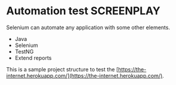 # Automation test SCREENPLAY
Selenium can automate any application with some other elements. 
- Java
- Selenium
- TestNG
- Extend reports

This is a sample project structure to test the [https://the-internet.herokuapp.com/](https://the-internet.herokuapp.com/). 
